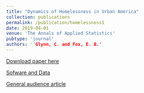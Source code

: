 ```yaml
---
title: "Dynamics of Homelessness in Urban America"
collection: publications
permalink: /publication/homelessness1
date: 2019-04-01
venue: 'The Annals of Applied Statistics'
pubtype: 'journal'
authors: ''Glynn, C. and Fox, E. B.'
---
```


[Download paper here](http://g-lynn.github.io/files/GlynnFox_2019.pdf)

[Sofware and Data](https://github.com/G-Lynn/Inflection)

[General audience article](https://www.zillow.com/research/rents-larger-homeless-population-16124/)
